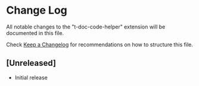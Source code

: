 # Change Log

All notable changes to the "t-doc-code-helper" extension will be documented in this file.

Check [Keep a Changelog](http://keepachangelog.com/) for recommendations on how to structure this file.

## [Unreleased]

- Initial release